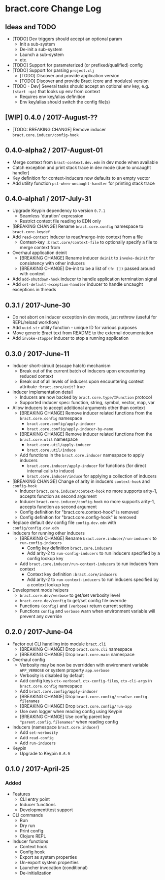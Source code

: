 # bract.core Change Log

## Ideas and TODO

- [TODO] Dev triggers should accept an optional param
  - Init a sub-system
  - De-init a sub-system
  - Launch a sub-system
  - etc.
- [TODO] Support for parameterized (or prefixed/qualified) config
- [TODO] Support for parsing `project.clj`
  - [TODO] Discover and provide application version
  - [TODO] Discover and provide Bract (core and modules) version
- [TODO - Dev] Several tasks should accept an optional env key, e.g. `(start :qa)` that looks up env from context
  - Requires env key/alias definition
  - Env key/alias should switch the config file(s)


## [WIP] 0.4.0 / 2017-August-??

- [TODO: BREAKING CHANGE] Remove inducer `bract.core.inducer/config-hook`


## 0.4.0-alpha2 / 2017-August-01

- Merge context from `bract-context.dev.edn` in dev mode when available
- Catch exception and print stack trace in dev mode (due to uncaught handler)
- Key definition for context-inducers now defaults to an empty vector
- Add utility function `pst-when-uncaught-handler` for printing stack trace


## 0.4.0-alpha1 / 2017-July-31

- Upgrade Keypin dependency to version `0.7.1`
  - Seamless 'duration' expression
  - Restrict context file reading to EDN only
- [BREAKING CHANGE] Rename `bract.core.config` namespace to `bract.core.keydef`
- Add `read-context` inducer to read/merge-into context from a file
  - Context-key `:bract.core/context-file` to optionally specify a file to merge context from
- Overhaul application deinit
  - [BREAKING CHANGE] Rename inducer `deinit` to `invoke-deinit` for consistency with other inducers
  - [BREAKING CHANGE] De-init to be a list of `(fn [])` passed around with context
- Add `add-shutdown-hook` inducer to handle application termination signal
- Add `set-default-exception-handler` inducer to handle uncaught exceptions in threads


## 0.3.1 / 2017-June-30

- Do not abort on inducer exception in dev mode, just rethrow (useful for REPL/reload workflow)
- Add `uuid-str` utility function - unique ID for various purposes
- Move generic Bract text from README to the external documentation
- Add `invoke-stopper` inducer to stop a running application


## 0.3.0 / 2017-June-11

- Inducer short-circuit (escape hatch) mechanism
  - Break out of the current batch of inducers upon encountering reduced context
  - Break out of all levels of inducers upon encountering context attribute `:bract.core/exit?` true
- Inducer implementation detail
  - Inducers are now backed by `bract.core.type/IFunction` protocol
  - Supported inducer spec: function, string, symbol, vector, map, var
- Allow inducers to accept additional arguments other than context
  - [BREAKING CHANGE] Remove inducer related functions from the `bract.core.config` namespace
    - `bract.core.config/apply-inducer`
    - `bract.core.config/apply-inducer-by-name`
  - [BREAKING CHANGE] Remove inducer related functions from the `bract.core.util` namespace
    - `bract.core.util/apply-inducer`
    - `bract.core.util/induce`
  - Add functions in the `bract.core.inducer` namespace to apply inducers
    - `bract.core.inducer/apply-inducer` for functions (for direct internal calls to induce)
    - `bract.core.inducer/induce` for applying a collection of inducers
- [BREAKING CHANGE] Change of arity in inducers `context-hook` and `config-hook`
  - Inducer `bract.core.inducer/context-hook` no more supports arity-1, accepts function as second argument
  - Inducer `bract.core.inducer/config-hook` no more supports arity-1, accepts function as second argument
  - Config definition for "bract.core.context-hook" is removed
  - Config definition for "bract.core.config-hook" is removed
- Replace default dev config file `config.dev.edn` with `config/config.dev.edn`
- Inducers for running other inducers
  - [BREAKING CHANGE] Rename `bract.core.inducer/run-inducers` to `run-config-inducers`
    - Config key definition `bract.core.inducers`
    - Add arity-2 to `run-config-inducers` to run inducers specified by a config lookup key
  - Add `bract.core.inducer/run-context-inducers` to run inducers from context
    - Context key definition `:bract.core/inducers`
    - Add arity-2 to `run-context-inducers` to run inducers specified by a context lookup key
- Development mode helpers
  - `bract.core.dev/verbose` to get/set verbosity level
  - `bract.core.dev/config` to get/set config file override
  - Functions `(config)` and `(verbose)` return current setting
  - Functions `config` and `verbose` warn when environment variable will prevent any override


## 0.2.0 / 2017-June-04

- Factor out CLI handling into module `bract.cli`
  - [BREAKING CHANGE] Drop `bract.core.cli` namespace
  - [BREAKING CHANGE] Drop `bract.core.main` namespace
- Overhaul config
  - Verbosity may be now be overridden with environment variable `APP_VERBOSE` or system property `app.verbose`
  - Verbosity is disabled by default
  - Add config keys `ctx-verbose?`, `ctx-config-files`, `ctx-cli-args` in `bract.core.config` namespace
  - Add `bract.core.config/apply-inducer`
  - [BREAKING CHANGE] Drop `bract.core.config/resolve-config-filenames`
  - [BREAKING CHANGE] Drop `bract.core.config/run-app`
  - Use own logger when reading config using Keypin
  - [BREAKING CHANGE] Use config parent key `"parent.config.filenames"` when reading config
- Inducers (namespace `bract.core.inducer`)
  - Add `set-verbosity`
  - Add `read-config`
  - Add `run-inducers`
- Keypin
  - Upgrade to Keypin `0.6.0`


## 0.1.0 / 2017-April-25

### Added

- Features
  - CLI entry point
  - Inducer functions
  - Development/test support
- CLI commands
  - Run
  - Dry run
  - Print config
  - Clojure REPL
- Inducer functions
  - Context hook
  - Config hook
  - Export as system properties
  - Un-export system properties
  - Launcher invocation (conditional)
  - De-initialization
